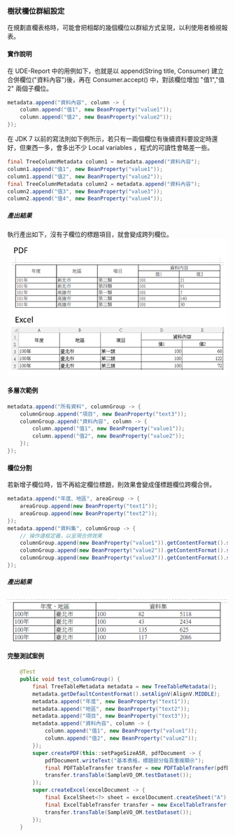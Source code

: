 ### 樹狀欄位群組設定

在規劃直欄表格時，可能會把相鄰的幾個欄位以群組方式呈現，以利使用者檢視報表。

#### 實作說明

在 UDE-Report 中的用例如下，也就是以 append(String title, Consumer) 建立合併欄位("資料內容")後，再在 Consumer.accept() 中，對該欄位增加 "值1","值2" 兩個子欄位。

``` java 
metadata.append("資料內容", column -> {
    column.append("值1", new BeanProperty("value1"));
    column.append("值2", new BeanProperty("value2"));
});
```

在 JDK 7 以前的寫法則如下例所示，若只有一兩個欄位有後續資料要設定時還好，但東西一多，會多出不少 Local variables ，程式的可讀性會略差一些。

``` java 
final TreeColumnMetadata column1 = metadata.append("資料內容");
column1.append("值1", new BeanProperty("value1"));
column1.append("值2", new BeanProperty("value2"));
final TreeColumnMetadata column2 = metadata.append("資料內容");
column2.append("值3", new BeanProperty("value3"));
column2.append("值4", new BeanProperty("value4"));
```

##### 產出結果

執行產出如下，沒有子欄位的標題項目，就會變成跨列欄位。
![](/assets/ch06/treeTable-multiLevel.png)





#### 多層次範例

``` java
metadata.append("所有資料", columnGroup -> {
    columnGroup.append("項目", new BeanProperty("text3"));
    columnGroup.append("資料內容", column -> {
        column.append("值1", new BeanProperty("value1"));
        column.append("值2", new BeanProperty("value2"));
    });
});
```



#### 欄位分割

若新增子欄位時，皆不再給定欄位標題，則效果會變成僅標題欄位跨欄合併。

``` java
metadata.append("年度、地區", areaGroup -> {
    areaGroup.append(new BeanProperty("text1"));
    areaGroup.append(new BeanProperty("text2"));
});
metadata.append("資料集", columnGroup -> {
    // 操作邊框定義，以呈現合併效果
    columnGroup.append(new BeanProperty("value1")).getContentFormat().setBorder(Border.NR);
    columnGroup.append(new BeanProperty("value2")).getContentFormat().setBorder(Border.TB);
    columnGroup.append(new BeanProperty("value3")).getContentFormat().setBorder(Border.NL);
});
```

##### 產出結果

![](/assets/ch06/treeTable-splitColumn.png)


#### **完整測試案例**

``` java 
    @Test
    public void test_columnGroup() {
        final TreeTableMetadata metadata = new TreeTableMetadata();
        metadata.getDefaultContentFormat().setAlignV(AlignV.MIDDLE);
        metadata.append("年度", new BeanProperty("text1"));
        metadata.append("地區", new BeanProperty("text2"));
        metadata.append("項目", new BeanProperty("text3"));
        metadata.append("資料內容", column -> {
            column.append("值1", new BeanProperty("value1"));
            column.append("值2", new BeanProperty("value2"));
        });
        super.createPDF(this::setPageSizeA5R, pdfDocument -> {
            pdfDocument.writeText("基本表格，標題部分每頁重複顯示");
            final PDFTableTransfer transfer = new PDFTableTransfer(pdfDocument, metadata);
            transfer.transTable(SampleVO_OM.testDataset());
        });
        super.createExcel(excelDocument -> {
            final ExcelSheet<?> sheet = excelDocument.createSheet("A");
            final ExcelTableTransfer transfer = new ExcelTableTransfer(metadata, sheet);
            transfer.transTable(SampleVO_OM.testDataset());
        });
    }

```



